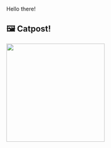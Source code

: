 Hello there!



## 🖼️ Catpost!

<sub>
    <img src="https://cdn2.thecatapi.com/images/8lg.gif" height="256">
</sub>


